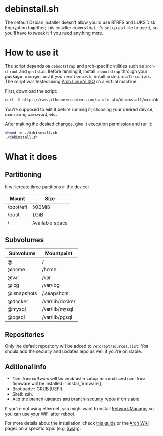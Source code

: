 # debinstall.sh

The default Debian installer doesn't allow you to use BTRFS and LUKS Disk Encryption together; this installer covers that. It's set up as I like to use it, so you'll have to tweak it if you need anything more.

# How to use it

The script depends on `debootstrap` and arch-specific utilities such as `arch-chroot` and `genfstab`. Before running it, install `debootstrap` through your package manager and if you aren't on arch, install `arch-install-scripts`. The script was tested using [Arch Linux's ISO](https://archlinux.org/download/) on a virtual machine.

First, download the script:
```sh
curl -O https://raw.githubusercontent.com/danilo-alm/debinstall/main/debinstall.sh
```

You're supposed to edit it before running it; choosing your desired device, username, password, etc.

After making the desired changes, give it execution permission and run it:
```sh
chmod +x ./debinstall.sh
./debinstall.sh
```

# What it does

## Partitioning

It will create three partitions in the device:

Mount     | Size
----------|------------
/boot/efi | 500MiB
/boot     | 1GiB
/         | Available space

## Subvolumes

Subvolume   | Mountpoint
------------|-------------
@           | /
@home       | /home
@var        | /var
@log        | /var/log
@.snapshots | /.snapshots
@docker     | /var/lib/docker
@mysql      | /var/lib/mysql
@pgsql      | /var/lib/pgsql

## Repositories

Only the default repository will be added to `/etc/apt/sources.list`. You should add the security and updates repo as well if you're on stable.

## Aditional info

- Non-free software will be enabled in setup_mirrors() and non-free firmware will be installed in instal_firmware();
- Bootloader: GRUB (UEFI);
- Shell: zsh.
- Add the branch-updates and branch-security repos if on stable

If you're not using ethernet, you might want to install [Network Manager](https://wiki.archlinux.org/title/NetworkManager) so you can use your WiFi after reboot.

For more details about the installation, check [this guide](https://gist.github.com/meeas/b574e4bede396783b1898c90afa20a30) or the [Arch Wiki](https://wiki.archlinux.org/) pages on a specific topic (e.g. [Swap](https://wiki.archlinux.org/title/swap)).
